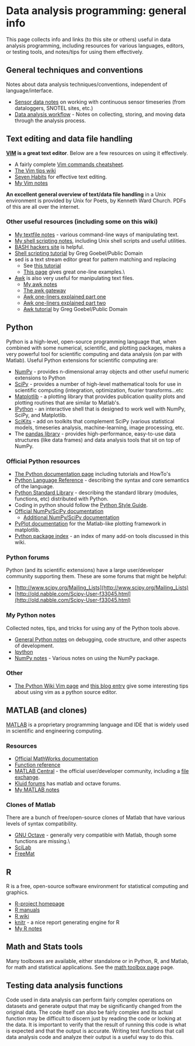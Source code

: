 # Data analysis programming: general info

This page collects info and links (to this site or others) useful in
data analysis programming, including resources for various languages,
editors, or testing tools, and notes/tips for using them effectively.


## General techniques and conventions

Notes about data analysis techniques/conventions, independent of
language/interface.

* [Sensor data notes](/computing/sensordata_tips.md) on working with continuous sensor timeseries (from dataloggers, SNOTEL sites, etc.)
* [Data analysis workflow](/computing/data_analysis_workflow.md) - Notes on collecting, storing, and moving data through the analysis process.


## Text editing and data file handling

**[VIM](http://www.moolenaar.net/vim.html) is a great text editor**. Below are a few resources on using it effectively.

* A fairly complete [Vim commands cheatsheet](http://bullium.com/support/vim.html).
* [The Vim tips wiki](http://vim.wikia.com/wiki/Vim_Tips_Wiki)
* [Seven Habits](http://www.moolenaar.net/habits.html) for effective text editing.
* [My Vim notes](/computing/comp_vimtips.md)

**An excellent general overview of text/data file handling** in  a Unix environment is provided by Unix for Poets, by Kenneth Ward Church. PDFs of this are all over the internet.

### Other useful resources (including some on this wiki)

* [My textfile notes](/computing/comp_textfiles.md) - various command-line ways of manipulating text.
* [My shell scripting notes](/computing/comp_shellscripts.md), including Unix shell scripts and useful utilities.
* [BASH hackers site](http://wiki.bash-hackers.org/doku.php) is helpful.
* [Shell scripting tutorial](http://www.vectorsite.net/tsshell.html) by Greg Goebel/Public Domain
* sed is a text stream editor great for pattern matching and replacing
    - See [this tutorial](http://www.grymoire.com/Unix/Sed.html)
    - [This page](http://sed.sourceforge.net/sed1line.txt) gives great one-line examples.\
* [Awk](https://en.wikipedia.org/wiki/AWK) is also very useful for manipulating text files.
    - [My awk notes](/computing/comp_awk.md)
    - [The awk gateway](http://awk.info/)
    - [Awk one-liners explained part one](http://www.catonmat.net/blog/awk-one-liners-explained-part-one/)
    - [Awk one-liners explained part two](http://www.catonmat.net/blog/awk-one-liners-explained-part-two/)
    - [Awk tutorial](http://www.vectorsite.net/tsawk_1.html) by Greg Goebel/Public Domain


## Python

Python is a high-level, open-source programming language that, when
combined with some numerical, scientific, and plotting packages, makes a
very powerful tool for scientific computing and data analysis (on par
with Matlab). Useful Python extensions for scientific computing are:

* [NumPy](http://numpy.scipy.org/) - provides n-dimensional array objects and other useful numeric extensions to Python
* [SciPy](http://www.scipy.org/) - provides a number of high-level mathematical tools for use in scientific computing (integration, optimization, fourier transforms...etc
* [Matplotlib](http://matplotlib.sourceforge.net/) - a plotting library that provides publication quality plots and plotting routines that are similar to Matlab's.
* [IPython](http://ipython.org/) - an interactive shell that is designed to work well with NumPy, SciPy, and Matplotlib.
* [SciKits](http://scikits.appspot.com/scikits) - add on toolkits that complement SciPy (various statistical models, timeseries analysis, machine-learning, image processing, etc.
* The [pandas library](http://pandas.pydata.org/) - provides high-performance, easy-to-use data structures (like data frames) and data analysis tools that sit on top of NumPy. 

### Official Python resources

* [The Python documentation page](http://www.python.org/doc/) including tutorials and HowTo's
* [Python Language Reference](http://docs.python.org/reference/) - describing the syntax and core semantics of the language.
* [Python Standard Library](http://docs.python.org/library/) - describing the standard library (modules, functions, etc) distributed with Python.
* Coding in python should follow the [Python Style Guide](http://www.python.org/dev/peps/pep-0008/).
* [Official NumPy/SciPy documentation](http://docs.scipy.org/doc/)
    - [Additional NumPy/SciPy documentation](http://www.scipy.org/Additional_Documentation])
* [PyPlot documentation](http://matplotlib.sourceforge.net/api/pyplot_api.html) for the Matlab-like plotting framework in matplotlib.
* [Python package index](http://pypi.python.org/pypi) - an index of many add-on tools discussed in this wiki.

### Python forums

Python (and its scientific extensions) have a large user/developer community supporting them. These are some forums that might be helpful:

* [http://www.scipy.org/Mailing_Lists](http://www.scipy.org/Mailing_Lists)
* [http://old.nabble.com/Scipy-User-f33045.html](http://old.nabble.com/Scipy-User-f33045.html)

### My Python notes

Collected notes, tips, and tricks for using any of the Python tools
above.

* [General Python notes](/computing/comp_pythontips.md) on debugging, code structure, and other aspects of development.
* [Ipython](/computing/comp_ipython.md)
* [NumPy notes](/computing/comp_numpytips.md) - Various notes on using the NumPy package.

### Other

* [The Python Wiki Vim page](http://wiki.python.org/moin/Vim) and [this blog
entry](http://dancingpenguinsoflight.com/2009/02/python-and-vim-make-your-own-ide/) give some interesting tips about using vim as a python source editor.


## MATLAB (and clones)

[MATLAB](http://www.mathworks.com/products/matlab/) is a
proprietary programming language and IDE that is widely used in
scientific and engineering computing.

### Resources

* [Official MathWorks documentation](http://www.mathworks.com/help/techdoc/)
* [Function reference](http://www.mathworks.com/help/techdoc/ref/f16-6011.html)
* [MATLAB Central](http://www.mathworks.com/matlabcentral/) - the official user/developer community, including a [file exchange](http://www.mathworks.com/matlabcentral/fileexchange/).
* [Kluid forums](http://www.kluid.com/mlib/index.php) has matlab and octave forums.
* [My MATLAB notes](/computing/comp_matlabtips)

### Clones of Matlab

There are a bunch of free/open-source clones of Matlab that have various
levels of syntax compatibility.

* [GNU Octave](http://www.gnu.org/software/octave/) - generally very compatible with Matlab, though some functions are missing.\
* [SciLab](http://www.scilab.org/)
* [FreeMat](http://freemat.sourceforge.net/)


## R

R is a free, open-source software environment for statistical computing
and graphics.

* [R-project homepage](http://www.r-project.org/index.html)
* [R manuals](http://cran.r-project.org/manuals.html)
* [R wiki](http://rwiki.sciviews.org/doku.php)
* [knitr](https://github.com/yihui/knitr#readme) - a nice report generating engine for R
* [My R notes](computing/rtips.md)


## Math and Stats tools

Many toolboxes are available, either standalone or in Python, R, and Matlab, for math and statistical applications. See the [math toolbox page](math/math_toolboxes.md) page.


## Testing data analysis functions

Code used in data analysis can perform fairly complex operations on
datasets and generate output that may be significantly changed from the
original data. The code itself can also be fairly complex and its actual
function may be difficult to discern just by reading the code or looking
at the data. It is important to verify that the result of running this
code is what is expected and that the output is accurate. Writing test
functions that call data analysis code and analyze their output is a
useful way to do this.
